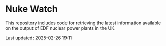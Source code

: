 # Nuke Watch

This repository includes code for retrieving the latest information available on the output of EDF nuclear power plants in the UK.

Last updated: 2025-02-26 19:11